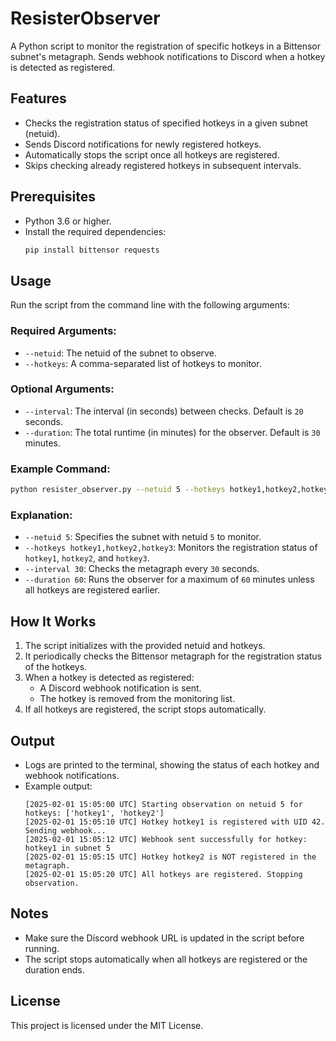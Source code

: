 # ResisterObserver

A Python script to monitor the registration of specific hotkeys in a Bittensor subnet's metagraph. Sends webhook notifications to Discord when a hotkey is detected as registered.

## Features
- Checks the registration status of specified hotkeys in a given subnet (netuid).
- Sends Discord notifications for newly registered hotkeys.
- Automatically stops the script once all hotkeys are registered.
- Skips checking already registered hotkeys in subsequent intervals.

## Prerequisites
- Python 3.6 or higher.
- Install the required dependencies:
  ```bash
  pip install bittensor requests
  ```

## Usage
Run the script from the command line with the following arguments:

### Required Arguments:
- `--netuid`: The netuid of the subnet to observe.
- `--hotkeys`: A comma-separated list of hotkeys to monitor.

### Optional Arguments:
- `--interval`: The interval (in seconds) between checks. Default is `20` seconds.
- `--duration`: The total runtime (in minutes) for the observer. Default is `30` minutes.

### Example Command:
```bash
python resister_observer.py --netuid 5 --hotkeys hotkey1,hotkey2,hotkey3 --interval 30 --duration 60
```

### Explanation:
- `--netuid 5`: Specifies the subnet with netuid `5` to monitor.
- `--hotkeys hotkey1,hotkey2,hotkey3`: Monitors the registration status of `hotkey1`, `hotkey2`, and `hotkey3`.
- `--interval 30`: Checks the metagraph every `30` seconds.
- `--duration 60`: Runs the observer for a maximum of `60` minutes unless all hotkeys are registered earlier.

## How It Works
1. The script initializes with the provided netuid and hotkeys.
2. It periodically checks the Bittensor metagraph for the registration status of the hotkeys.
3. When a hotkey is detected as registered:
   - A Discord webhook notification is sent.
   - The hotkey is removed from the monitoring list.
4. If all hotkeys are registered, the script stops automatically.

## Output
- Logs are printed to the terminal, showing the status of each hotkey and webhook notifications.
- Example output:
  ```plaintext
  [2025-02-01 15:05:00 UTC] Starting observation on netuid 5 for hotkeys: ['hotkey1', 'hotkey2']
  [2025-02-01 15:05:10 UTC] Hotkey hotkey1 is registered with UID 42. Sending webhook...
  [2025-02-01 15:05:12 UTC] Webhook sent successfully for hotkey: hotkey1 in subnet 5
  [2025-02-01 15:05:15 UTC] Hotkey hotkey2 is NOT registered in the metagraph.
  [2025-02-01 15:05:20 UTC] All hotkeys are registered. Stopping observation.
  ```

## Notes
- Make sure the Discord webhook URL is updated in the script before running.
- The script stops automatically when all hotkeys are registered or the duration ends.

## License
This project is licensed under the MIT License.